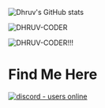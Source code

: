 ![Dhruv's GitHub stats](https://github-readme-stats.vercel.app/api?username=DHRUV-CODER&show_icons=true&theme=solarized-dark)


<p><img align="center" src="https://github-readme-streak-stats.herokuapp.com/?user=DHRUV-CODER&theme=solarized-dark" alt="DHRUV-CODER" /></p>
<p><img align="center" src="https://github-readme-stats.vercel.app/api/top-langs/?username=DHRUV-CODER&theme=solarized-dark" alt="DHRUV-CODER!!!" /></p>


# Find Me Here 
</p>
<p align="left">
  <a href="https://discord.gg/j2NeBaCWYy">
    <img src="https://img.shields.io/discord/790595270438027295?style=for-the-badge" alt="discord - users online" />
  </a>
</p>


